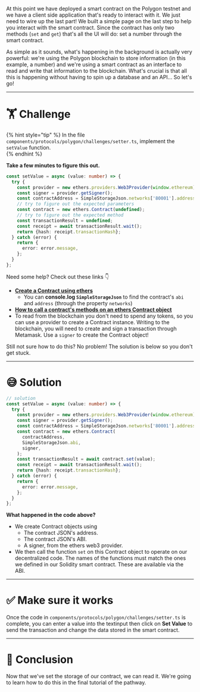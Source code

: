 At this point we have deployed a smart contract on the Polygon testnet and we have a client side application that's ready to interact with it. We just need to wire up the last part! We built a simple page on the last step to help you interact with the smart contract. Since the contract has only two methods (`set` and `get`) that's all the UI will do: set a number through the smart contract.

As simple as it sounds, what's happening in the background is actually very powerful: we're using the Polygon blockchain to store information (in this example, a number) and we're using a smart contract as an interface to read and write that information to the blockchain. What's crucial is that all this is happening without having to spin up a database and an API... So let's go!

---

# 🏋️ Challenge

{% hint style="tip" %}
In the file `components/protocols/polygon/challenges/setter.ts`, implement the `setValue` function.  
{% endhint %}

**Take a few minutes to figure this out.**

```typescript
const setValue = async (value: number) => {
  try {
    const provider = new ethers.providers.Web3Provider(window.ethereum);
    const signer = provider.getSigner();
    const contractAddress = SimpleStorageJson.networks['80001'].address;
    // try to figure out the expected parameters
    const contract = new ethers.Contract(undefined);
    // try to figure out the expected method
    const transactionResult = undefined;
    const receipt = await transactionResult.wait();
    return {hash: receipt.transactionHash};
  } catch (error) {
    return {
      error: error.message,
    };
  }
};
```

Need some help? Check out these links 👇

- [**Create a Contract using ethers**](https://docs.ethers.io/v5/api/contract/contract/#Contract--creating)
  - You can **console.log `SimpleStorageJson`** to find the contract's `abi` and `address` (through the property `networks`)
- [**How to call a contract's methods on an ethers Contract object**](https://docs.ethers.io/v5/api/contract/contract/#Contract-functionsCall)
- To read from the blockchain you don't need to spend any tokens, so you can use a provider to create a Contract instance. Writing to the blockchain, you will need to create and sign a transaction through Metamask. Use a `signer` to create the Contract object!

Still not sure how to do this? No problem! The solution is below so you don't get stuck.

---

# 😅 Solution

```typescript
// solution
const setValue = async (value: number) => {
  try {
    const provider = new ethers.providers.Web3Provider(window.ethereum);
    const signer = provider.getSigner();
    const contractAddress = SimpleStorageJson.networks['80001'].address;
    const contract = new ethers.Contract(
      contractAddress,
      SimpleStorageJson.abi,
      signer,
    );
    const transactionResult = await contract.set(value);
    const receipt = await transactionResult.wait();
    return {hash: receipt.transactionHash};
  } catch (error) {
    return {
      error: error.message,
    };
  }
};
```

**What happened in the code above?**

- We create Contract objects using
  - The contract JSON's address.
  - The contract JSON's ABI.
  - A signer, from the ethers web3 provider.
- We then call the function `set` on this Contract object to operate on our decentralized code. The names of the functions must match the ones we defined in our Solidity smart contract. These are available via the ABI.

---

# ✅ Make sure it works

Once the code in `components/protocols/polygon/challenges/setter.ts` is complete, you can enter a value into the textinput then click on **Set Value** to send the transaction and change the data stored in the smart contract.

---

# 🏁 Conclusion

Now that we've set the storage of our contract, we can read it. We're going to learn how to do this in the final tutorial of the pathway.
